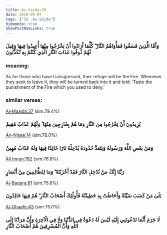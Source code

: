 ```yaml
---
title: As-Sajda:20
date: 2010-09-07
tags: ["32 .As-Sajda"]
hidemeta: true 
ShowPostNavLinks: true 
---
```

### وَأَمَّا الَّذِينَ فَسَقُوا فَمَأْوَاهُمُ النَّارُ ۖ كُلَّمَا أَرَادُوا أَنْ يَخْرُجُوا مِنْهَا أُعِيدُوا فِيهَا وَقِيلَ لَهُمْ ذُوقُوا عَذَابَ النَّارِ الَّذِي كُنْتُمْ بِهِ تُكَذِّبُونَ
### meaning: 
As for those who have transgressed, their refuge will be the Fire. Whenever they seek to leave it, they will be turned back into it and told: ‘Taste the punishment of the Fire which you used to deny.’
### similar verses: 

[Al-Maaida:37](/5/37) (sim:79.4%)

### يُرِيدُونَ أَنْ يَخْرُجُوا مِنَ النَّارِ وَمَا هُمْ بِخَارِجِينَ مِنْهَا ۖ وَلَهُمْ عَذَابٌ مُقِيمٌ

[An-Nisaa:14](/4/14) (sim:78.0%)

### وَمَنْ يَعْصِ اللَّهَ وَرَسُولَهُ وَيَتَعَدَّ حُدُودَهُ يُدْخِلْهُ نَارًا خَالِدًا فِيهَا وَلَهُ عَذَابٌ مُهِينٌ

[Ali Imran:192](/3/192) (sim:76.6%)

### رَبَّنَا إِنَّكَ مَنْ تُدْخِلِ النَّارَ فَقَدْ أَخْزَيْتَهُ ۖ وَمَا لِلظَّالِمِينَ مِنْ أَنْصَارٍ

[Al-Baqara:81](/2/81) (sim:75.6%)

### بَلَىٰ مَنْ كَسَبَ سَيِّئَةً وَأَحَاطَتْ بِهِ خَطِيئَتُهُ فَأُولَٰئِكَ أَصْحَابُ النَّارِ ۖ هُمْ فِيهَا خَالِدُونَ

[Al-Ghaafir:43](/40/43) (sim:75.0%)

### لَا جَرَمَ أَنَّمَا تَدْعُونَنِي إِلَيْهِ لَيْسَ لَهُ دَعْوَةٌ فِي الدُّنْيَا وَلَا فِي الْآخِرَةِ وَأَنَّ مَرَدَّنَا إِلَى اللَّهِ وَأَنَّ الْمُسْرِفِينَ هُمْ أَصْحَابُ النَّارِ
